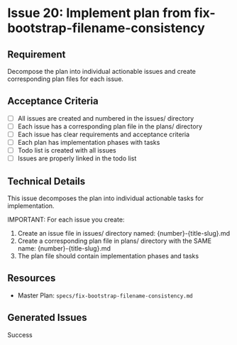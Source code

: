 # Issue 20: Implement plan from fix-bootstrap-filename-consistency

## Requirement
Decompose the plan into individual actionable issues and create corresponding plan files for each issue.

## Acceptance Criteria
- [ ] All issues are created and numbered in the issues/ directory
- [ ] Each issue has a corresponding plan file in the plans/ directory
- [ ] Each issue has clear requirements and acceptance criteria
- [ ] Each plan has implementation phases with tasks
- [ ] Todo list is created with all issues
- [ ] Issues are properly linked in the todo list

## Technical Details
This issue decomposes the plan into individual actionable tasks for implementation.

IMPORTANT: For each issue you create:
1. Create an issue file in issues/ directory named: {number}-{title-slug}.md
2. Create a corresponding plan file in plans/ directory with the SAME name: {number}-{title-slug}.md
3. The plan file should contain implementation phases and tasks

## Resources
- Master Plan: `specs/fix-bootstrap-filename-consistency.md`

## Generated Issues

Success